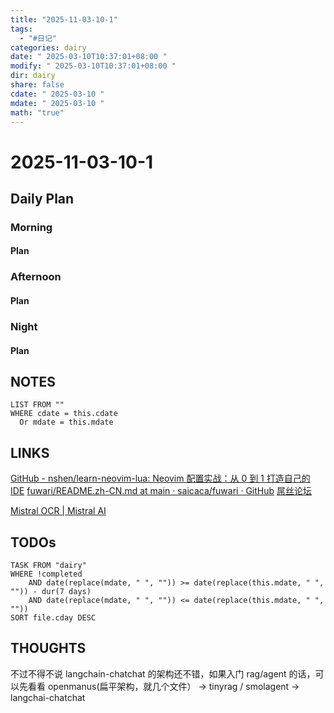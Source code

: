 ```yaml
---
title: "2025-11-03-10-1"
tags:
  - "#日记"
categories: dairy
date: " 2025-03-10T10:37:01+08:00 "
modify: " 2025-03-10T10:37:01+08:00 "
dir: dairy
share: false
cdate: " 2025-03-10 "
mdate: " 2025-03-10 "
math: "true"
---
```


# 2025-11-03-10-1

## Daily Plan

### Morning

#### Plan

### Afternoon

#### Plan

### Night

#### Plan

## NOTES

```dataview
LIST FROM "" 
WHERE cdate = this.cdate
  Or mdate = this.mdate
```

## LINKS
[GitHub - nshen/learn-neovim-lua: Neovim 配置实战：从 0 到 1 打造自己的 IDE](https://github.com/nshen/learn-neovim-lua)
[fuwari/README.zh-CN.md at main · saicaca/fuwari · GitHub](https://github.com/saicaca/fuwari/blob/main/README.zh-CN.md)
[屌丝论坛](https://assbbs.com/)

[Mistral OCR | Mistral AI](https://mistral.ai/en/news/mistral-ocr)
## TODOs

```dataview
TASK FROM "dairy" 
WHERE !completed 
	AND date(replace(mdate, " ", "")) >= date(replace(this.mdate, " ", "")) - dur(7 days) 
	AND date(replace(mdate, " ", "")) <= date(replace(this.mdate, " ", ""))
SORT file.cday DESC
```

## THOUGHTS
不过不得不说 langchain-chatchat 的架构还不错，如果入门 rag/agent 的话，可以先看看 openmanus(扁平架构，就几个文件） -> tinyrag / smolagent -> langchai-chatchat


